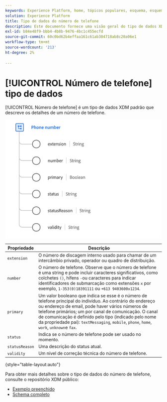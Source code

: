 ```yaml
---
keywords: Experience Platform, home, tópicos populares, esquema, esquema, XDM, campos, esquemas, esquemas, esquemas, phoneNumber, xdm:phoneNumber, tipo de dados, tipo de dados, tipo de dados;
solution: Experience Platform
title: Tipo de dados do número de telefone
description: Este documento fornece uma visão geral do tipo de dados XDM do número de telefone.
exl-id: b84e48f9-bbb4-4b8b-9476-4bc1c455ecfd
source-git-commit: 60c0bd62b4effaa161c61ab304718ab8c20a06e1
workflow-type: tm+mt
source-wordcount: '213'
ht-degree: 2%

---
```


# [!UICONTROL Número de telefone] tipo de dados

[!UICONTROL Número de telefone] é um tipo de dados XDM padrão que descreve os detalhes de um número de telefone.

<img src="../images/data-types/phone-number.png" width="600" /><br />

| Propriedade | Descrição |
| --- | --- |
| `extension` | O número de discagem interno usado para chamar de um intercâmbio privado, operador ou quadro de distribuição. |
| `number` | O número de telefone. Observe que o número de telefone é uma string e pode incluir caracteres significativos, como colchetes `()`, hífens `-`ou caracteres para indicar identificadores de submarcação como extensões `x` por exemplo, `1-353(0)18391111` ou `+613 9403600x1234`. |
| `primary` | Um valor booleano que indica se esse é o número de telefone principal do indivíduo. Ao contrário do endereço ou endereço de email, pode haver vários números de telefone primários; um por canal de comunicação. O canal de comunicação é definido pelo tipo (indicado pelo nome da propriedade pai): `textMessaging`, `mobile`, `phone`, `home`, `work`, `unknown`e `fax`. |
| `status` | Indica se o número de telefone pode ser usado no momento. |
| `statusReason` | Uma descrição do status atual. |
| `validity` | Um nível de correção técnica do número de telefone. |

{style=&quot;table-layout:auto&quot;}

Para obter mais detalhes sobre o tipo de dados do número de telefone, consulte o repositório XDM público:

* [Exemplo preenchido](https://github.com/adobe/xdm/blob/master/components/datatypes/demographic/phonenumber.example.1.json)
* [Schema completo](https://github.com/adobe/xdm/blob/master/components/datatypes/demographic/phonenumber.schema.json)
